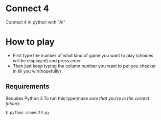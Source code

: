 # Connect 4
Connect 4 in python with "AI"
# How to play
* First type the number of what kind of game you want to play (choices will be displayed) and press enter
* Then just keep typing the column number you want to put you checker in till you win(hopefully)
## Requirements
Requires Python 3
To run this type(*make sure that you're in the correct folder*):

```bash
$ python connect4.py
```
